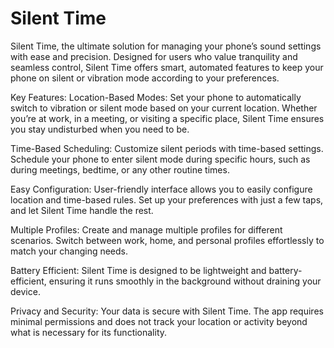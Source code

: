 # Silent Time

Silent Time, the ultimate solution for managing your phone’s sound settings with ease and precision. Designed for users who value tranquility and seamless control, Silent Time offers smart, automated features to keep your phone on silent or vibration mode according to your preferences.

Key Features:
Location-Based Modes: Set your phone to automatically switch to vibration or silent mode based on your current location. Whether you’re at work, in a meeting, or visiting a specific place, Silent Time ensures you stay undisturbed when you need to be.

Time-Based Scheduling: Customize silent periods with time-based settings. Schedule your phone to enter silent mode during specific hours, such as during meetings, bedtime, or any other routine times.

Easy Configuration: User-friendly interface allows you to easily configure location and time-based rules. Set up your preferences with just a few taps, and let Silent Time handle the rest.

Multiple Profiles: Create and manage multiple profiles for different scenarios. Switch between work, home, and personal profiles effortlessly to match your changing needs.

Battery Efficient: Silent Time is designed to be lightweight and battery-efficient, ensuring it runs smoothly in the background without draining your device.

Privacy and Security: Your data is secure with Silent Time. The app requires minimal permissions and does not track your location or activity beyond what is necessary for its functionality.

